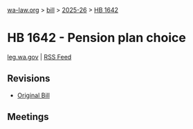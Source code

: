 [wa-law.org](/) > [bill](/bill/) > [2025-26](/bill/2025-26/) > [HB 1642](/bill/2025-26/hb/1642/)

# HB 1642 - Pension plan choice
[leg.wa.gov](https://app.leg.wa.gov/billsummary?BillNumber=1642&Year=2025&Initiative=false) | [RSS Feed](./rss.xml)

## Revisions
* [Original Bill](1/)

## Meetings